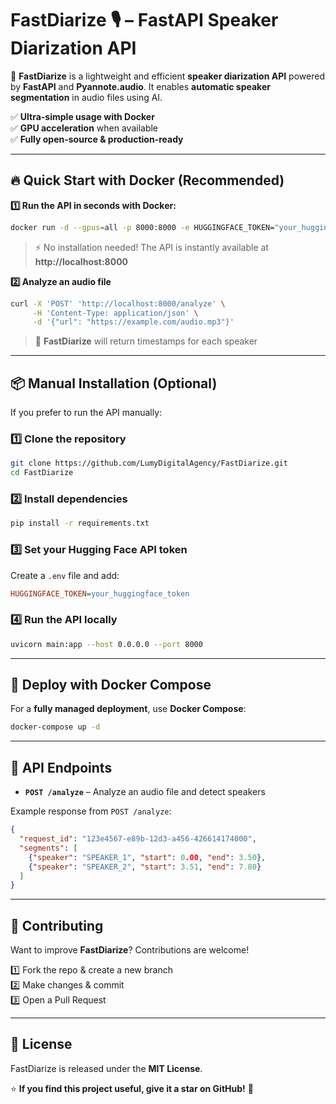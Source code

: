 # **FastDiarize 🎙️ – FastAPI Speaker Diarization API**  

🚀 **FastDiarize** is a lightweight and efficient **speaker diarization API** powered by **FastAPI** and **Pyannote.audio**. It enables **automatic speaker segmentation** in audio files using AI.  

✅ **Ultra-simple usage with Docker**  
✅ **GPU acceleration** when available  
✅ **Fully open-source & production-ready**  

---  

## **🔥 Quick Start with Docker (Recommended)**  

**1️⃣ Run the API in seconds with Docker:**  
```bash
docker run -d --gpus=all -p 8000:8000 -e HUGGINGFACE_TOKEN="your_huggingface_token" lumymedia/fastdiarize:latest
```
> ⚡ No installation needed! The API is instantly available at **http://localhost:8000**  


**2️⃣ Analyze an audio file**  
```bash
curl -X 'POST' 'http://localhost:8000/analyze' \
     -H 'Content-Type: application/json' \
     -d '{"url": "https://example.com/audio.mp3"}'
```
> 🎤 **FastDiarize** will return timestamps for each speaker  

---

## **📦 Manual Installation (Optional)**  

If you prefer to run the API manually:  

### **1️⃣ Clone the repository**  
```bash
git clone https://github.com/LumyDigitalAgency/FastDiarize.git
cd FastDiarize
```

### **2️⃣ Install dependencies**  
```bash
pip install -r requirements.txt
```

### **3️⃣ Set your Hugging Face API token**  
Create a `.env` file and add:  
```ini
HUGGINGFACE_TOKEN=your_huggingface_token
```

### **4️⃣ Run the API locally**  
```bash
uvicorn main:app --host 0.0.0.0 --port 8000
```

---

## **🐳 Deploy with Docker Compose**  

For a **fully managed deployment**, use **Docker Compose**:  

```bash
docker-compose up -d
```

---

## **🚀 API Endpoints**  

- **`POST /analyze`** – Analyze an audio file and detect speakers  


Example response from `POST /analyze`:  
```json
{
  "request_id": "123e4567-e89b-12d3-a456-426614174000",
  "segments": [
    {"speaker": "SPEAKER_1", "start": 0.00, "end": 3.50},
    {"speaker": "SPEAKER_2", "start": 3.51, "end": 7.80}
  ]
}
```

---

## **🎯 Contributing**  

Want to improve **FastDiarize**? Contributions are welcome!  

1️⃣ Fork the repo & create a new branch  
2️⃣ Make changes & commit  
3️⃣ Open a Pull Request  

---

## **📜 License**  

FastDiarize is released under the **MIT License**.  

⭐ **If you find this project useful, give it a star on GitHub!** 🚀